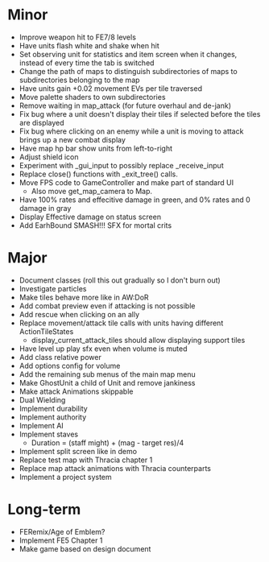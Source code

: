 # Minor
* Improve weapon hit to FE7/8 levels
* Have units flash white and shake when hit
* Set observing unit for statistics and item screen when it changes,
instead of every time the tab is switched
* Change the path of maps to distinguish subdirectories of maps to subdirectories belonging to the map
* Have units gain +0.02 movement EVs per tile traversed
* Move palette shaders to own subdirectories
* Remove waiting in map_attack (for future overhaul and de-jank)
* Fix bug where a unit doesn't display their tiles if selected before the tiles are displayed
* Fix bug where clicking on an enemy while a unit is moving to attack brings up a new combat display
* Have map hp bar show units from left-to-right
* Adjust shield icon
* Experiment with _gui_input to possibly replace _receive_input
* Replace close() functions with _exit_tree() calls.
* Move FPS code to GameController and make part of standard UI
	* Also move get_map_camera to Map.
* Have 100% rates and effecitive damage in green, and 0% rates and 0 damage in gray
* Display Effective damage on status screen
* Add EarhBound SMASH!!! SFX for mortal crits

# Major
* Document classes (roll this out gradually so I don't burn out)
* Investigate particles
* Make tiles behave more like in AW:DoR
* Add combat preview even if attacking is not possible
* Add rescue when clicking on an ally
* Replace movement/attack tile calls with units having different ActionTileStates
	* display_current_attack_tiles should allow displaying support tiles
* Have level up play sfx even when volume is muted
* Add class relative power
* Add options config for volume
* Add the remaining sub menus of the main map menu
* Make GhostUnit a child of Unit and remove jankiness
* Make attack Animations skippable
* Dual Wielding
* Implement durability
* Implement authority
* Implement AI
* Implement staves
	* Duration = (staff might) + (mag - target res)/4
* Implement split screen like in demo
* Replace test map with Thracia chapter 1
* Replace map attack animations with Thracia counterparts
* Implement a project system

# Long-term
* FERemix/Age of Emblem?
* Implement FE5 Chapter 1
* Make game based on design document
